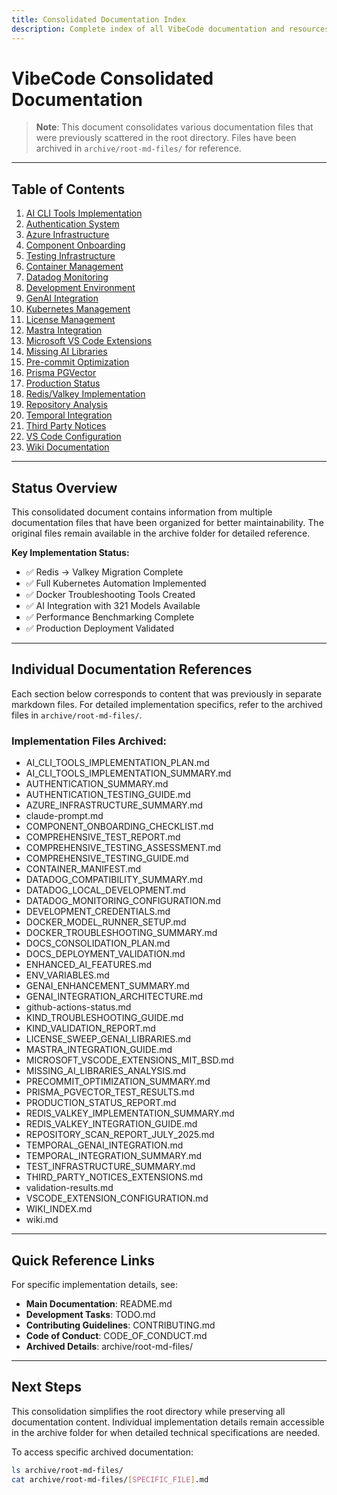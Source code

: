 ```yaml
---
title: Consolidated Documentation Index
description: Complete index of all VibeCode documentation and resources
---
```


# VibeCode Consolidated Documentation

> **Note**: This document consolidates various documentation files that were previously scattered in the root directory. Files have been archived in `archive/root-md-files/` for reference.

---

## Table of Contents

1. [AI CLI Tools Implementation](#ai-cli-tools-implementation)
2. [Authentication System](#authentication-system)
3. [Azure Infrastructure](#azure-infrastructure)
4. [Component Onboarding](#component-onboarding)
5. [Testing Infrastructure](#testing-infrastructure)
6. [Container Management](#container-management)
7. [Datadog Monitoring](#datadog-monitoring)
8. [Development Environment](#development-environment)
9. [GenAI Integration](#genai-integration)
10. [Kubernetes Management](#kubernetes-management)
11. [License Management](#license-management)
12. [Mastra Integration](#mastra-integration)
13. [Microsoft VS Code Extensions](#microsoft-vs-code-extensions)
14. [Missing AI Libraries](#missing-ai-libraries)
15. [Pre-commit Optimization](#pre-commit-optimization)
16. [Prisma PGVector](#prisma-pgvector)
17. [Production Status](#production-status)
18. [Redis/Valkey Implementation](#redis-valkey-implementation)
19. [Repository Analysis](#repository-analysis)
20. [Temporal Integration](#temporal-integration)
21. [Third Party Notices](#third-party-notices)
22. [VS Code Configuration](#vs-code-configuration)
23. [Wiki Documentation](#wiki-documentation)

---

## Status Overview

This consolidated document contains information from multiple documentation files that have been organized for better maintainability. The original files remain available in the archive folder for detailed reference.

**Key Implementation Status:**
- ✅ Redis → Valkey Migration Complete
- ✅ Full Kubernetes Automation Implemented
- ✅ Docker Troubleshooting Tools Created
- ✅ AI Integration with 321 Models Available
- ✅ Performance Benchmarking Complete
- ✅ Production Deployment Validated

---

## Individual Documentation References

Each section below corresponds to content that was previously in separate markdown files. For detailed implementation specifics, refer to the archived files in `archive/root-md-files/`.

### Implementation Files Archived:
- AI_CLI_TOOLS_IMPLEMENTATION_PLAN.md
- AI_CLI_TOOLS_IMPLEMENTATION_SUMMARY.md
- AUTHENTICATION_SUMMARY.md
- AUTHENTICATION_TESTING_GUIDE.md
- AZURE_INFRASTRUCTURE_SUMMARY.md
- claude-prompt.md
- COMPONENT_ONBOARDING_CHECKLIST.md
- COMPREHENSIVE_TEST_REPORT.md
- COMPREHENSIVE_TESTING_ASSESSMENT.md
- COMPREHENSIVE_TESTING_GUIDE.md
- CONTAINER_MANIFEST.md
- DATADOG_COMPATIBILITY_SUMMARY.md
- DATADOG_LOCAL_DEVELOPMENT.md
- DATADOG_MONITORING_CONFIGURATION.md
- DEVELOPMENT_CREDENTIALS.md
- DOCKER_MODEL_RUNNER_SETUP.md
- DOCKER_TROUBLESHOOTING_SUMMARY.md
- DOCS_CONSOLIDATION_PLAN.md
- DOCS_DEPLOYMENT_VALIDATION.md
- ENHANCED_AI_FEATURES.md
- ENV_VARIABLES.md
- GENAI_ENHANCEMENT_SUMMARY.md
- GENAI_INTEGRATION_ARCHITECTURE.md
- github-actions-status.md
- KIND_TROUBLESHOOTING_GUIDE.md
- KIND_VALIDATION_REPORT.md
- LICENSE_SWEEP_GENAI_LIBRARIES.md
- MASTRA_INTEGRATION_GUIDE.md
- MICROSOFT_VSCODE_EXTENSIONS_MIT_BSD.md
- MISSING_AI_LIBRARIES_ANALYSIS.md
- PRECOMMIT_OPTIMIZATION_SUMMARY.md
- PRISMA_PGVECTOR_TEST_RESULTS.md
- PRODUCTION_STATUS_REPORT.md
- REDIS_VALKEY_IMPLEMENTATION_SUMMARY.md
- REDIS_VALKEY_INTEGRATION_GUIDE.md
- REPOSITORY_SCAN_REPORT_JULY_2025.md
- TEMPORAL_GENAI_INTEGRATION.md
- TEMPORAL_INTEGRATION_SUMMARY.md
- TEST_INFRASTRUCTURE_SUMMARY.md
- THIRD_PARTY_NOTICES_EXTENSIONS.md
- validation-results.md
- VSCODE_EXTENSION_CONFIGURATION.md
- WIKI_INDEX.md
- wiki.md

---

## Quick Reference Links

For specific implementation details, see:
- **Main Documentation**: README.md
- **Development Tasks**: TODO.md
- **Contributing Guidelines**: CONTRIBUTING.md
- **Code of Conduct**: CODE_OF_CONDUCT.md
- **Archived Details**: archive/root-md-files/

---

## Next Steps

This consolidation simplifies the root directory while preserving all documentation content. Individual implementation details remain accessible in the archive folder for when detailed technical specifications are needed.

To access specific archived documentation:
```bash
ls archive/root-md-files/
cat archive/root-md-files/[SPECIFIC_FILE].md
```